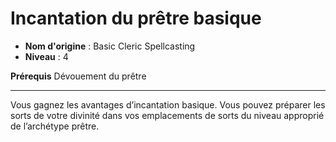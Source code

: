 # Incantation du prêtre basique

 * **Nom d'origine** : Basic Cleric Spellcasting
 * **Niveau** : 4


<p><strong>Prérequis</strong> Dévouement du prêtre</p>
<hr>
<p>Vous gagnez les avantages d’incantation basique. Vous pouvez préparer les sorts de votre divinité dans vos emplacements de sorts du niveau approprié de l’archétype prêtre.</p>